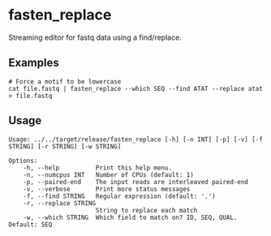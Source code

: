 # fasten_replace

Streaming editor for fastq data using a find/replace.

## Examples

```
# Force a motif to be lowercase
cat file.fastq | fasten_replace --which SEQ --find ATAT --replace atat > file.fastq
```

## Usage

    Usage: ../../target/release/fasten_replace [-h] [-n INT] [-p] [-v] [-f STRING] [-r STRING] [-w STRING]
    
    Options:
        -h, --help          Print this help menu.
        -n, --numcpus INT   Number of CPUs (default: 1)
        -p, --paired-end    The input reads are interleaved paired-end
        -v, --verbose       Print more status messages
        -f, --find STRING   Regular expression (default: '.')
        -r, --replace STRING
                            String to replace each match
        -w, --which STRING  Which field to match on? ID, SEQ, QUAL. Default: SEQ
    
